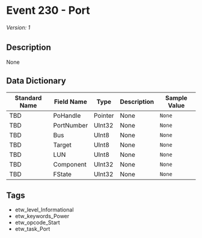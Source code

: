 # Event 230 - Port
###### Version: 1

## Description
None

## Data Dictionary
|Standard Name|Field Name|Type|Description|Sample Value|
|---|---|---|---|---|
|TBD|PoHandle|Pointer|None|`None`|
|TBD|PortNumber|UInt32|None|`None`|
|TBD|Bus|UInt8|None|`None`|
|TBD|Target|UInt8|None|`None`|
|TBD|LUN|UInt8|None|`None`|
|TBD|Component|UInt32|None|`None`|
|TBD|FState|UInt32|None|`None`|

## Tags
* etw_level_Informational
* etw_keywords_Power
* etw_opcode_Start
* etw_task_Port